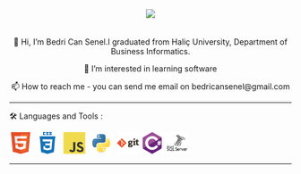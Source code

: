 
<div id="header" align="center">
  <img src="https://media2.giphy.com/media/YbXLZ6dymH758xSEbM/giphy.gif?cid=ecf05e47velkc2ikon28277ssorqm16jn25a3hs1xhd0onmh&ep=v1_gifs_search&rid=giphy.gif&ct=g" width="100"/>
  <div><br>
    <p>👋 Hi, I’m Bedri Can Senel.I graduated from Haliç University, Department of Business Informatics.</p>
    <p>👀 I’m interested in learning software</p>
    <p >📫 How to reach me - you can send me email on bedricansenel@gmail.com </p>
</div>
</div>
<hr>

🛠️ Languages and Tools :
<div>
  <img src="https://github.com/devicons/devicon/blob/master/icons/html5/html5-original.svg" title="HTML5" alt="HTML" width="40" height="40"/>&nbsp;
  <img src="https://github.com/devicons/devicon/blob/master/icons/css3/css3-plain-wordmark.svg"  title="CSS3" alt="CSS" width="40" height="40"/>&nbsp;
  <img src="https://github.com/devicons/devicon/blob/master/icons/javascript/javascript-original.svg" title="JavaScript" alt="JavaScript" width="40" height="40"/>&nbsp;
  <img src="https://github.com/devicons/devicon/blob/master/icons/python/python-original.svg" title="Python" alt="Python" width="40" height="40"/>&nbsp;
  <img src="https://github.com/devicons/devicon/blob/master/icons/git/git-original-wordmark.svg" title="Git" alt="Git" width="40" height="40"/>
  <img src="https://github.com/devicons/devicon/blob/master/icons/csharp/csharp-original.svg" title="C#" alt="C#" width="40" height="40"/>
  <img src="https://github.com/devicons/devicon/blob/master/icons/microsoftsqlserver/microsoftsqlserver-plain-wordmark.svg" title="Microsoft SQL Server" alt="C#" width="40" height="40"/>



 
</div>
<hr>

